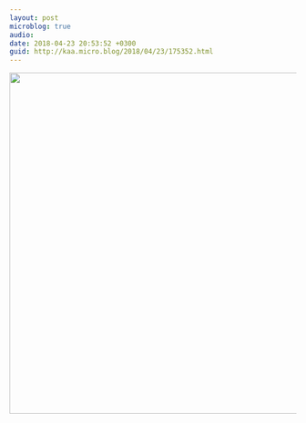 ```yaml
---
layout: post
microblog: true
audio: 
date: 2018-04-23 20:53:52 +0300
guid: http://kaa.micro.blog/2018/04/23/175352.html
---
```



<img src="http://www.kaa.bz/uploads/2018/28dcccbbd7.jpg" width="600" height="600" />
